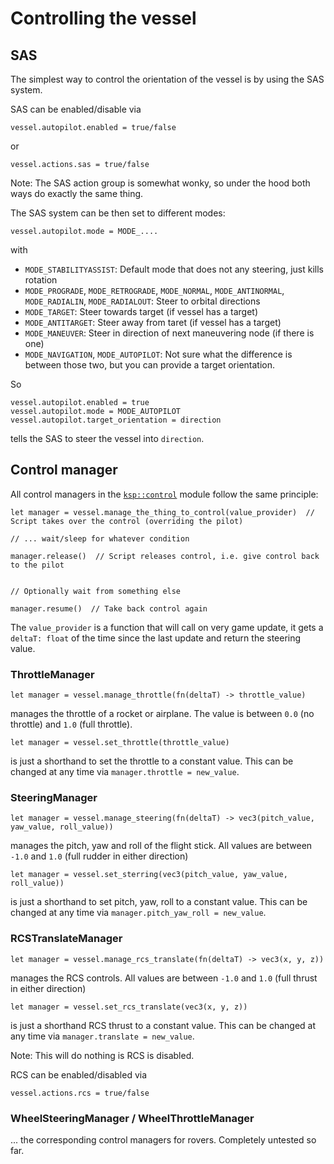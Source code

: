 # Controlling the vessel

## SAS

The simplest way to control the orientation of the vessel is by using the SAS system.

SAS can be enabled/disable via

```
vessel.autopilot.enabled = true/false
```
or
```
vessel.actions.sas = true/false
```
Note: The SAS action group is somewhat wonky, so under the hood both ways do exactly the same thing.

The SAS system can be then set to different modes:
```
vessel.autopilot.mode = MODE_....
```
with
* `MODE_STABILITYASSIST`: Default mode that does not any steering, just kills rotation
* `MODE_PROGRADE`, `MODE_RETROGRADE`, `MODE_NORMAL`, `MODE_ANTINORMAL`, `MODE_RADIALIN`, `MODE_RADIALOUT`: Steer to orbital directions
* `MODE_TARGET`: Steer towards target (if vessel has a target)
* `MODE_ANTITARGET`: Steer away from taret (if vessel has a target)
* `MODE_MANEUVER`: Steer in direction of next maneuvering node (if there is one)
* `MODE_NAVIGATION`, `MODE_AUTOPILOT`: Not sure what the difference is between those two, but you can provide a target orientation.

So
```
vessel.autopilot.enabled = true
vessel.autopilot.mode = MODE_AUTOPILOT
vessel.autopilot.target_orientation = direction
```
tells the SAS to steer the vessel into `direction`.

## Control manager

All control managers in the [`ksp::control`](../reference/ksp/control.md) module follow the same principle:

```
let manager = vessel.manage_the_thing_to_control(value_provider)  // Script takes over the control (overriding the pilot)

// ... wait/sleep for whatever condition

manager.release()  // Script releases control, i.e. give control back to the pilot


// Optionally wait from something else

manager.resume()  // Take back control again
```

The `value_provider` is a function that will call on very game update, it gets a `deltaT: float` of the time since the last update and return the steering value.

### ThrottleManager

```
let manager = vessel.manage_throttle(fn(deltaT) -> throttle_value) 
```
manages the throttle of a rocket or airplane. The value is between `0.0` (no throttle) and `1.0` (full throttle).

```
let manager = vessel.set_throttle(throttle_value) 
```
is just a shorthand to set the throttle to a constant value. This can be changed at any time via `manager.throttle = new_value`.

### SteeringManager

```
let manager = vessel.manage_steering(fn(deltaT) -> vec3(pitch_value, yaw_value, roll_value)) 
```
manages the pitch, yaw and roll of the flight stick. All values are between `-1.0` and `1.0` (full rudder in either direction)

```
let manager = vessel.set_sterring(vec3(pitch_value, yaw_value, roll_value)) 
```
is just a shorthand to set pitch, yaw, roll to a constant value. This can be changed at any time via `manager.pitch_yaw_roll = new_value`.

### RCSTranslateManager

```
let manager = vessel.manage_rcs_translate(fn(deltaT) -> vec3(x, y, z)) 
```
manages the RCS controls. All values are between `-1.0` and `1.0` (full thrust in either direction)

```
let manager = vessel.set_rcs_translate(vec3(x, y, z)) 
```
is just a shorthand RCS thrust to a constant value. This can be changed at any time via `manager.translate = new_value`.

Note: This will do nothing is RCS is disabled.

RCS can be enabled/disabled via

```
vessel.actions.rcs = true/false
```

### WheelSteeringManager / WheelThrottleManager

... the corresponding control managers for rovers. Completely untested so far.